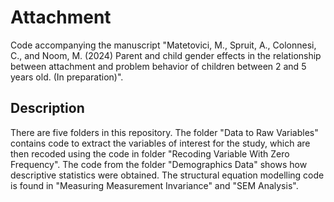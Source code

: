 # Attachment
Code accompanying the manuscript "Matetovici, M., Spruit, A., Colonnesi, C., and Noom, M. (2024) Parent and child gender effects in the relationship between attachment and problem behavior of children between 2 and 5 years old. (In preparation)".

## Description
There are five folders in this repository. The folder "Data to Raw Variables" contains code to extract the variables of interest for the study, which are then recoded using the code in folder "Recoding Variable With Zero Frequency".
The code from the folder "Demographics Data" shows how descriptive statistics were obtained.
The structural equation modelling code is found in "Measuring Measurement Invariance" and "SEM Analysis".

